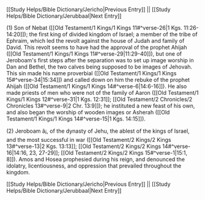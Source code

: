 [[Study Helps/Bible Dictionary/Jericho|Previous Entry]]  ||  [[Study Helps/Bible Dictionary/Jerubbaal|Next Entry]]

 (1) Son of Nebat ([[Old Testament/1 Kings/1 Kings 11#^verse-26|1 Kgs. 11:26-14:20]]); the first king of divided kingdom of Israel; a member of the tribe of Ephraim, which led the revolt against the house of Judah and family of David. This revolt seems to have had the approval of the prophet Ahijah ([[Old Testament/1 Kings/1 Kings 11#^verse-29|11:29-40]]), but one of Jeroboam's first steps after the separation was to set up image worship in Dan and Bethel, the two calves being supposed to be images of Jehovah. This sin made his name proverbial ([[Old Testament/1 Kings/1 Kings 15#^verse-34|15:34]]) and called down on him the rebuke of the prophet Ahijah ([[Old Testament/1 Kings/1 Kings 14#^verse-6|14:6-16]]). He also made priests of men who were not of the family of Aaron ([[Old Testament/1 Kings/1 Kings 12#^verse-31|1 Kgs. 12:31]]; [[Old Testament/2 Chronicles/2 Chronicles 13#^verse-9|2 Chr. 13:9]]); he instituted a new feast of his own, and also began the worship of wooden images or Asherah ([[Old Testament/1 Kings/1 Kings 14#^verse-15|1 Kgs. 14:15]]).

 (2) Jeroboam â¡, of the dynasty of Jehu, the ablest of the kings of Israel, and the most successful in war ([[Old Testament/2 Kings/2 Kings 13#^verse-13|2 Kgs. 13:13]]; [[Old Testament/2 Kings/2 Kings 14#^verse-16|14:16, 23, 27-29]]; [[Old Testament/2 Kings/2 Kings 15#^verse-1|15:1, 8]]). Amos and Hosea prophesied during his reign, and denounced the idolatry, licentiousness, and oppression that prevailed throughout the kingdom.

[[Study Helps/Bible Dictionary/Jericho|Previous Entry]]  ||  [[Study Helps/Bible Dictionary/Jerubbaal|Next Entry]]